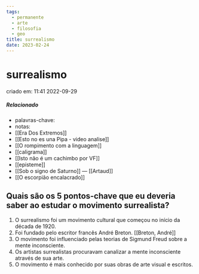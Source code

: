 ```yaml
---
tags:
  - permanente
  - arte
  - filosofia
  - geo
title: surrealismo
date: 2023-02-24
---
```


# surrealismo

criado em: 11:41 2022-09-29

##### Relacionado

- palavras-chave: 
- notas:
- [[Era Dos Extremos]]
- [[Esto no es una Pipa - video analise]]
- [[O rompimento com a linguagem]]
- [[caligrama]]
- [[Isto não é um cachimbo por VF]]
- [[episteme]]
- [[Sob o signo de Saturno]] — [[Artaud]]
- [[O escorpião encalacrado]]

## Quais são os 5 pontos-chave que eu deveria saber ao estudar o movimento surrealista?

1. O surrealismo foi um movimento cultural que começou no início da década de 1920.
2. Foi fundado pelo escritor francês André Breton. [[Breton, André]]
3. O movimento foi influenciado pelas teorias de Sigmund Freud sobre a mente inconsciente.
4. Os artistas surrealistas procuravam canalizar a mente inconsciente através de sua arte.
5. O movimento é mais conhecido por suas obras de arte visual e escritos.
